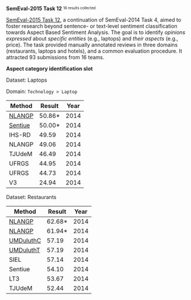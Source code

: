 **SemEval-2015 Task 12** <sup><sub>16 results collected</sub></sup>

[SemEval-2015 Task 12](http://alt.qcri.org/semeval2015/task12/), a continuation of SemEval-2014 Task 4, aimed to foster research beyond sentence- or text-level sentiment classification towards Aspect Based Sentiment Analysis. The goal is to identify *opinions expressed* about *specific entities* (e.g., laptops) and *their aspects* (e.g., price). The task provided manually annotated reviews in three domains (restaurants, laptops and hotels), and a common evaluation procedure. It attracted 93 submissions from 16 teams.

**Aspect category identification slot**

Dataset: Laptops

Domain: `Technology > Laptop`

| Method   	| Result 	| Year 	|
|----------	|--------	|------	|
| [NLANGP](http://www.aclweb.org/anthology/S15-2083)   	| 50.86* 	| 2014 	|
| [Sentiue](http://alt.qcri.org/semeval2015/cdrom/pdf/SemEval130.pdf)  	| 50.00* 	| 2014 	|
| IHS-RD   	| 49.59  	| 2014 	|
| NLANGP   	| 49.06  	| 2014 	|
| TJUdeM   	| 46.49  	| 2014 	|
| UFRGS    	| 44.95  	| 2014 	|
| UFRGS    	| 44.73  	| 2014 	|
| V3       	| 24.94  	| 2014 	|

Dataset: Restaurants

| Method    | Result | Year |
|-----------|--------|------|
| [NLANGP](http://www.aclweb.org/anthology/S15-2083)    | 62.68* | 2014 |
| [NLANGP](http://www.aclweb.org/anthology/S15-2083)    | 61.94* | 2014 |
| [UMDuluthC](http://alt.qcri.org/semeval2015/cdrom/pdf/SemEval126.pdf) | 57.19  | 2014 |
| [UMDuluthT](http://alt.qcri.org/semeval2015/cdrom/pdf/SemEval126.pdf) | 57.19  | 2014 |
| SIEL      | 57.14  | 2014 |
| Sentiue   | 54.10  | 2014 |
| LT3       | 53.67  | 2014 |
| TJUdeM    | 52.44  | 2014 |
